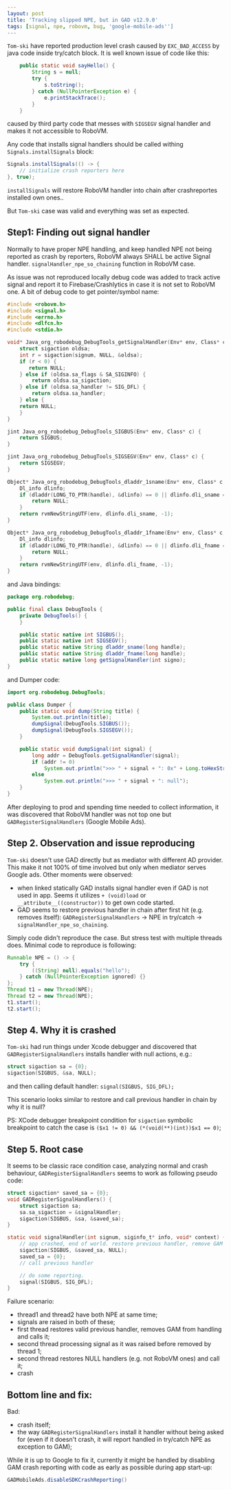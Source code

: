 ```yaml
---
layout: post
title: 'Tracking slipped NPE, but in GAD v12.9.0'
tags: [signal, npe, robovm, bug, 'google-mobile-ads'']
---
```

`Tom-ski` have reported production level crash caused by `EXC_BAD_ACCESS` by java code inside try/catch block. It is well known issue of code like this:
```java
    public static void sayHello() {
        String s = null;
        try {
            s.toString();
        } catch (NullPointerException e) {
            e.printStackTrace();
        }
    }
```
caused by third party code that messes with `SIGSEGV` signal handler and makes it not accessible to RoboVM.
<!-- more -->

Any code that installs signal handlers should be called withing `Signals.installSignals` block: 
```java
Signals.installSignals(() -> {
    // initialize crash reporters here
}, true);
```
`installSignals` will restore RoboVM handler into chain after crashreportes installed own ones.. 

But `Tom-ski` case was valid and everything was set as expected. 

## Step1: Finding out signal handler 
Normally to have proper NPE handling, and keep handled NPE not being reported as crash by reporters, RoboVM always SHALL be active Signal handler. `signalHandler_npe_so_chaining` function in RoboVM case.   

As issue was not reproduced locally debug code was added to track active signal and report it to Firebase/Crashlytics in case it is not set to RoboVM one. A bit of debug code to get pointer/symbol name: 
```c
#include <robovm.h>
#include <signal.h>
#include <errno.h>
#include <dlfcn.h>
#include <stdio.h>

void* Java_org_robodebug_DebugTools_getSignalHandler(Env* env, Class* c, jint signum) {
    struct sigaction oldsa;
    int r = sigaction(signum, NULL, &oldsa);
    if (r < 0) {
       return NULL;
    } else if (oldsa.sa_flags & SA_SIGINFO) {
        return oldsa.sa_sigaction;
    } else if (oldsa.sa_handler != SIG_DFL) {
        return oldsa.sa_handler;
    } else {
   	return NULL;
    }
}

jint Java_org_robodebug_DebugTools_SIGBUS(Env* env, Class* c) {
    return SIGBUS;
}

jint Java_org_robodebug_DebugTools_SIGSEGV(Env* env, Class* c) {
    return SIGSEGV;
}

Object* Java_org_robodebug_DebugTools_dladdr_1sname(Env* env, Class* c, jlong handle) {
    Dl_info dlinfo;
    if (dladdr(LONG_TO_PTR(handle), &dlinfo) == 0 || dlinfo.dli_sname == NULL) {
        return NULL;
    }
    return rvmNewStringUTF(env, dlinfo.dli_sname, -1);
}

Object* Java_org_robodebug_DebugTools_dladdr_1fname(Env* env, Class* c, jlong handle) {
    Dl_info dlinfo;
    if (dladdr(LONG_TO_PTR(handle), &dlinfo) == 0 || dlinfo.dli_fname == NULL) {
        return NULL;
    }
    return rvmNewStringUTF(env, dlinfo.dli_fname, -1);
}
```

and Java bindings: 
```Java
package org.robodebug;

public final class DebugTools {
    private DebugTools() {
    }

    public static native int SIGBUS();
    public static native int SIGSEGV();
    public static native String dladdr_sname(long handle);
    public static native String dladdr_fname(long handle);
    public static native long getSignalHandler(int signo);
}
```

and Dumper code:
```Java
import org.robodebug.DebugTools;

public class Dumper {
    public static void dump(String title) {
        System.out.println(title);
        dumpSignal(DebugTools.SIGBUS());
        dumpSignal(DebugTools.SIGSEGV());
    }

    public static void dumpSignal(int signal) {
        long addr = DebugTools.getSignalHandler(signal);
        if (addr != 0)
            System.out.println(">>> " + signal + ": 0x" + Long.toHexString(addr) + DebugTools.dladdr_fname(addr) + " " + DebugTools.dladdr_sname(addr));
        else
            System.out.println(">>> " + signal + ": null");
    }
}
```

After deploying to prod and spending time needed to collect information, it was discovered that RoboVM handler was not top one but `GADRegisterSignalHandlers` (Google Mobile Ads).  

## Step 2. Observation and issue reproducing
`Tom-ski` doesn't use GAD directly but as mediator with different AD provider. This make it not 100% of time involved but only when mediator serves Google ads. 
Other moments were observed: 
- when linked statically GAD installs signal handler even if GAD is not used in app. Seems it utilizes `+ (void)load` or `__attribute__((constructor))` to get own code started.
- GAD seems to restore previous handler in chain after first hit (e.g. removes itself): `GADRegisterSignalHandlers` -> NPE in try/catch -> `signalHandler_npe_so_chaining`.

Simply code didn't reproduce the case. But stress test with multiple threads does. Minimal code to reproduce is following:
```java
Runnable NPE = () -> {
    try {
        ((String) null).equals("hello");
    } catch (NullPointerException ignored) {}
};
Thread t1 = new Thread(NPE);
Thread t2 = new Thread(NPE);
t1.start();
t2.start();
```

## Step 4. Why it is crashed
`Tom-ski` had run things under Xcode debugger and discovered that `GADRegisterSignalHandlers` installs handler with null actions, e.g.:
```c
struct sigaction sa = {0};
sigaction(SIGBUS, &sa, NULL);
```
and then calling default handler: `signal(SIGBUS, SIG_DFL);`

This scenario looks similar to restore and call previous handler in chain by why it is null? 

PS: XCode debugger breakpoint condition for `sigaction` symbolic breakpoint to catch the case is `($x1 != 0) && (*(void(**)(int))$x1 == 0)`;

## Step 5. Root case
It seems to be classic race condition case, analyzing normal and crash behaviour, `GADRegisterSignalHandlers` seems to work as following pseudo code:

```c
struct sigaction* saved_sa = {0};
void GADRegisterSignalHandlers() {
    struct sigaction sa;
    sa.sa_sigaction = &signalHandler;
    sigaction(SIGBUS, &sa, &saved_sa);     
}

static void signalHandler(int signum, siginfo_t* info, void* context) {
    // app crashed, end of world. restore previous handler, remove GAM from it
    sigaction(SIGBUS, &saved_sa, NULL);
    saved_sa = {0};
    // call previous handler 

    // do some reporting.
    signal(SIGBUS, SIG_DFL);
}
```

Failure scenario:
- thread1 and thread2 have both NPE at same time;
- signals are raised in both of these;
- first thread restores valid previous handler, removes GAM from handling and calls it;
- second thread processing signal as it was raised before removed by thread 1;
- second thread restores NULL handlers (e.g. not RoboVM ones) and call it;
- crash


## Bottom line and fix: 
Bad: 
- crash itself;
- the way `GADRegisterSignalHandlers` install it handler without being asked for (even if it doesn't crash, it will report handled in try/catch NPE as exception to GAM);

While it is up to Google to fix it, currently it might be handled by disabling GAM crash reporting with code as early as possible during app start-up:
```java
GADMobileAds.disableSDKCrashReporting() 
```
